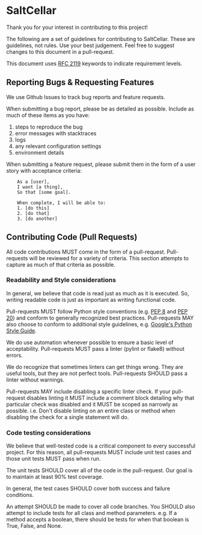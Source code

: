 # SaltCellar

Thank you for your interest in contributing to this project!

The following are a set of guidelines for contributing to SaltCellar. These are
guidelines, not rules. Use your best judgement. Feel free to suggest changes to
this document in a pull-request.

This document uses [RFC 2119](https://www.ietf.org/rfc/rfc2119.txt) keywords to
indicate requirement levels.

## Reporting Bugs & Requesting Features

We use Github Issues to track bug reports and feature requests.

When submitting a bug report, please be as detailed as possible. Include as
much of these items as you have:

1. steps to reproduce the bug
1. error messages with stacktraces
1. logs
1. any relevant configuration settings
1. environment details

When submitting a feature request, please submit them in the form of a user
story with acceptance criteria:

```
    As a [user],
    I want [a thing],
    So that [some goal].

    When complete, I will be able to:
    1. [do this]
    2. [do that]
    3. [do another]
```

## Contributing Code (Pull Requests)

All code contributions MUST come in the form of a pull-request. Pull-requests
will be reviewed for a variety of criteria. This section attempts to capture as
much of that criteria as possible.

###  Readability and Style considerations

In general, we believe that code is read just as much as it is executed. So,
writing readable code is just as important as writing functional code.

Pull-requests MUST follow Python style conventions (e.g. [PEP
8](https://www.python.org/dev/peps/pep-0008/) and [PEP
20](https://www.python.org/dev/peps/pep-0020/)) and
conform to generally recognized best practices. Pull-requests MAY also choose
to conform to additional style guidelines, e.g. [Google's Python Style
Guide](https://google.github.io/styleguide/pyguide.html).

We do use automation whenever possible to ensure a basic level of
acceptability. Pull-requests MUST pass a linter (pylint or flake8) without
errors.

We do recognize that sometimes linters can get things wrong. They are
useful tools, but they are not perfect tools. Pull-requests SHOULD pass a linter
without warnings.

Pull-requests MAY include disabling a specific linter check. If your
pull-request disables linting it MUST include a comment block detailing why
that particular check was disabled and it MUST be scoped as narrowly as
possible. i.e. Don't disable linting on an entire class or method
when disabling the check for a single statement will do.

###  Code testing considerations

We believe that well-tested code is a critical component to every successful
project. For this reason, all pull-requests MUST include unit test cases and
those unit tests MUST pass when run.

The unit tests SHOULD cover all of the code in the pull-request. Our goal is to
maintain at least 90% test coverage.

In general, the test cases SHOULD cover both success and failure conditions.

An attempt SHOULD be made to cover all code branches. You SHOULD also attempt
to include tests for all class and method parameters. e.g. If a method accepts
a boolean, there should be tests for when that boolean is True, False, and None.
